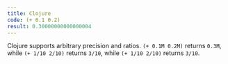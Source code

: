 ```yaml
---
title: Clojure
code: (+ 0.1 0.2)
result: 0.30000000000000004
---
```


Clojure supports arbitrary precision and ratios. `(+ 0.1M 0.2M)` returns `0.3M`,
while `(+ 1/10 2/10)` returns `3/10`, while `(+ 1/10 2/10)` returns `3/10`.
